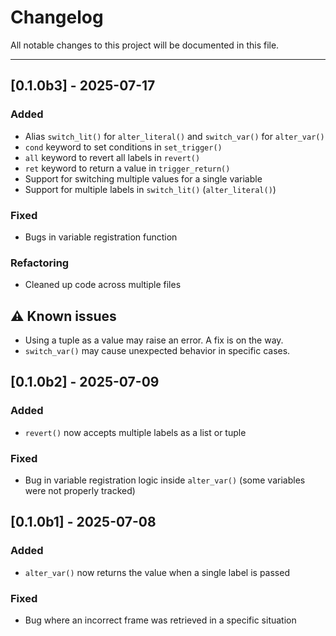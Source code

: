 # Changelog

All notable changes to this project will be documented in this file.

---

## [0.1.0b3] - 2025-07-17
### Added
- Alias `switch_lit()` for `alter_literal()` and `switch_var()` for `alter_var()`
- `cond` keyword to set conditions in `set_trigger()`
- `all` keyword to revert all labels in `revert()`
- `ret` keyword to return a value in `trigger_return()`
- Support for switching multiple values for a single variable
- Support for multiple labels in `switch_lit()` (`alter_literal()`)

### Fixed
- Bugs in variable registration function

### Refactoring
- Cleaned up code across multiple files

## ⚠️ Known issues
- Using a tuple as a value may raise an error. A fix is on the way.
- `switch_var()` may cause unexpected behavior in specific cases.

## [0.1.0b2] - 2025-07-09
### Added
- `revert()` now accepts multiple labels as a list or tuple

### Fixed
- Bug in variable registration logic inside `alter_var()` (some variables were not properly tracked)

## [0.1.0b1] - 2025-07-08
### Added
- `alter_var()` now returns the value when a single label is passed

### Fixed
- Bug where an incorrect frame was retrieved in a specific situation